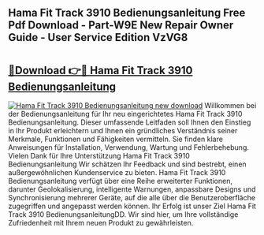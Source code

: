 ## Hama Fit Track 3910 Bedienungsanleitung Free Pdf Download - Part-W9E New Repair Owner Guide - User Service Edition VzVG8

# <h2><a href="http://df2k6j.blite.top/?on=Hama+Fit+Track+3910+Bedienungsanleitung">🔗Download 👉🔴 Hama Fit Track 3910 Bedienungsanleitung</a></h2>

[![Hama Fit Track 3910 Bedienungsanleitung new download](https://i.imgur.com/lujVjoI.png)](http://df2k6j.blite.top/?on=Hama+Fit+Track+3910+Bedienungsanleitung)
Willkommen bei der Bedienungsanleitung für Ihr neu eingerichtetes Hama Fit Track 3910 Bedienungsanleitung. Dieser umfassende Leitfaden soll Ihnen den Einstieg in Ihr Produkt erleichtern und Ihnen ein gründliches Verständnis seiner Merkmale, Funktionen und Fähigkeiten vermitteln. Sie finden klare Anweisungen für Installation, Verwendung, Wartung und Fehlerbehebung. Vielen Dank für Ihre Unterstützung Hama Fit Track 3910 Bedienungsanleitung Wir schätzen Ihr Feedback und sind bestrebt, einen außergewöhnlichen Kundenservice zu bieten. Hama Fit Track 3910 Bedienungsanleitung verfügt über eine Reihe erweiterter Funktionen, darunter Geolokalisierung, intelligente Warnungen, anpassbare Designs und Synchronisierung mehrerer Geräte, auf die alle über die Benutzeroberfläche zugegriffen und angepasst werden können. Ihr Erfolg ist unser Ziel Hama Fit Track 3910 BedienungsanleitungDD. Wir sind hier, um Ihre vollständige Zufriedenheit mit Ihrem neuen Produkt zu gewährleisten.
